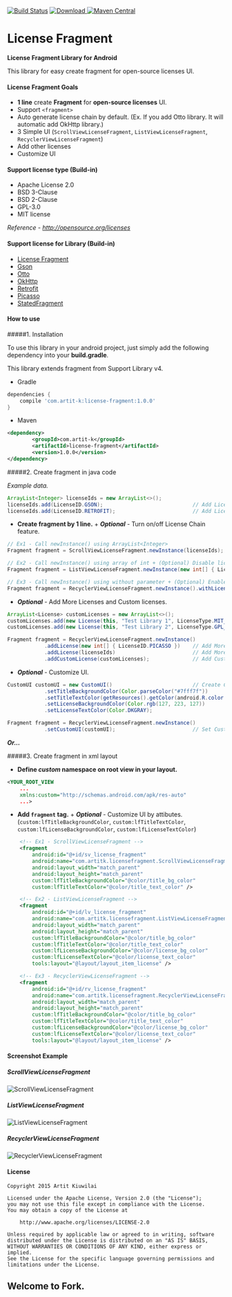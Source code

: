 [![Build Status](https://travis-ci.org/first087/Android-License-Fragment.svg?branch=master)](https://travis-ci.org/first087/Android-License-Fragment)
[![Download](https://api.bintray.com/packages/first087/maven/Android-License-Fragment/images/download.svg) ](https://bintray.com/first087/maven/Android-License-Fragment/_latestVersion)
[![Maven Central](https://maven-badges.herokuapp.com/maven-central/com.artit-k/license-fragment/badge.svg)](https://maven-badges.herokuapp.com/maven-central/com.artit-k/license-fragment)

# License Fragment 
**License Fragment Library for Android**

This library for easy create fragment for open-source licenses UI.

#### License Fragment Goals
* **1 line** create **Fragment** for **open-source licenses** UI.
* Support ```<fragment>```
* Auto generate license chain by default. (Ex. If you add Otto library. It will automatic add OkHttp library.)
* 3 Simple UI (```ScrollViewLicenseFragment```, ```ListViewLicenseFragment```, ```RecyclerViewLicenseFragment```)
* Add other licenses
* Customize UI

#### Support license type (Build-in)
* Apache License 2.0
* BSD 3-Clause
* BSD 2-Clause
* GPL-3.0
* MIT license

*Reference - http://opensource.org/licenses*

#### Support license for Library (Build-in)
* [License Fragment](https://github.com/first087/Android-License-Fragment)
* [Gson](https://github.com/google/gson)
* [Otto](http://square.github.io/otto/)
* [OkHttp](http://square.github.io/okhttp/)
* [Retrofit](http://square.github.io/retrofit/)
* [Picasso](http://square.github.io/picasso/)
* [StatedFragment](https://github.com/nuuneoi/StatedFragment)

#### How to use

#####1. Installation

To use this library in your android project, just simply add the following dependency into your **build.gradle**.

This library extends fragment from Support Library v4.

* Gradle
```groovy
dependencies {
    compile 'com.artit-k:license-fragment:1.0.0'
}
```

* Maven
```xml
<dependency>
        <groupId>com.artit-k</groupId>
        <artifactId>license-fragment</artifactId>
        <version>1.0.0</version>
</dependency>
```

#####2. Create fragment in java code

*Example data.*
```java
ArrayList<Integer> licenseIds = new ArrayList<>();
licenseIds.add(LicenseID.GSON);                             // Add License ID from LicenseID class
licenseIds.add(LicenseID.RETROFIT);                         // Add License ID from LicenseID class
```

* **Create fragment by 1 line.** + **_Optional_** - Turn on/off License Chain feature.
```java
// Ex1 - Call newInstance() using ArrayList<Integer>
Fragment fragment = ScrollViewLicenseFragment.newInstance(licenseIds);

// Ex2 - Call newInstance() using array of int + (Optional) Disable license chain
Fragment fragment = ListViewLicenseFragment.newInstance(new int[] { LicenseID.PICASSO }).withLicenseChain(false);

// Ex3 - Call newInstance() using without parameter + (Optional) Enable license chain (default)
Fragment fragment = RecyclerViewLicenseFragment.newInstance().withLicenseChain(true);
```

* **_Optional_** - Add More Licenses and Custom licenses.
```java
ArrayList<License> customLicenses = new ArrayList<>();
customLicenses.add(new License(this, "Test Library 1", LicenseType.MIT_LICENSE, "2000-2001", "Test Owner 1"));
customLicenses.add(new License(this, "Test Library 2", LicenseType.GPL_30,      "2002",      "Test Owner 2"));

Fragment fragment = RecyclerViewLicenseFragment.newInstance()
            .addLicense(new int[] { LicenseID.PICASSO })    // Add More Licenses by array of int
            .addLicense(licenseIds)                         // Add More Licenses by ArrayList<Integer>
            .addCustomLicense(customLicenses);              // Add Custom Licenses by ArrayList<License>
```

* **_Optional_** - Customize UI.
```java
CustomUI customUI = new CustomUI()                          // Create Customize UI from CustomUI class
            .setTitleBackgroundColor(Color.parseColor("#7fff7f"))
            .setTitleTextColor(getResources().getColor(android.R.color.holo_green_dark))
            .setLicenseBackgroundColor(Color.rgb(127, 223, 127))
            .setLicenseTextColor(Color.DKGRAY);

Fragment fragment = RecyclerViewLicenseFragment.newInstance()
            .setCustomUI(customUI);                         // Set Customize UI
```

**_Or..._**

#####3. Create fragment in xml layout

* **Define _custom_ namespace on root view in your layout.**

```xml
<YOUR_ROOT_VIEW
    ...
    xmlns:custom="http://schemas.android.com/apk/res-auto"
    ...>
```

* **Add ```fragment``` tag.** + **_Optional_** - Customize UI by attibutes. (```custom:lfTitleBackgroundColor```, ```custom:lfTitleTextColor```, ```custom:lfLicenseBackgroundColor```, ```custom:lfLicenseTextColor```)
```xml
    <!-- Ex1 - ScrollViewLicenseFragment -->
    <fragment
        android:id="@+id/sv_license_fragment"
        android:name="com.artitk.licensefragment.ScrollViewLicenseFragment"
        android:layout_width="match_parent"
        android:layout_height="match_parent"
        custom:lfTitleBackgroundColor="@color/title_bg_color"
        custom:lfTitleTextColor="@color/title_text_color" />

    <!-- Ex2 - ListViewLicenseFragment -->
    <fragment
        android:id="@+id/lv_license_fragment"
        android:name="com.artitk.licensefragment.ListViewLicenseFragment"
        android:layout_width="match_parent"
        android:layout_height="match_parent"
        custom:lfTitleBackgroundColor="@color/title_bg_color"
        custom:lfTitleTextColor="@color/title_text_color"
        custom:lfLicenseBackgroundColor="@color/license_bg_color"
        custom:lfLicenseTextColor="@color/license_text_color"
        tools:layout="@layout/layout_item_license" />

    <!-- Ex3 - RecyclerViewLicenseFragment -->
    <fragment
        android:id="@+id/rv_license_fragment"
        android:name="com.artitk.licensefragment.RecyclerViewLicenseFragment"
        android:layout_width="match_parent"
        android:layout_height="match_parent"
        custom:lfTitleBackgroundColor="@color/title_bg_color"
        custom:lfTitleTextColor="@color/title_text_color"
        custom:lfLicenseBackgroundColor="@color/license_bg_color"
        custom:lfLicenseTextColor="@color/license_text_color"
        tools:layout="@layout/layout_item_license" />
```

#### Screenshot Example
##### ScrollViewLicenseFragment
![ScrollViewLicenseFragment](https://github.com/first087/Android-License-Fragment/blob/master/screen/Demo-ScrollViewLicenseFragment.png)

##### ListViewLicenseFragment
![ListViewLicenseFragment](https://github.com/first087/Android-License-Fragment/blob/master/screen/Demo-ListViewLicenseFragment.png)

##### RecyclerViewLicenseFragment
![RecyclerViewLicenseFragment](https://github.com/first087/Android-License-Fragment/blob/master/screen/Demo-RecyclerViewLicenseFragment.png)

#### License
```
Copyright 2015 Artit Kiuwilai

Licensed under the Apache License, Version 2.0 (the "License");
you may not use this file except in compliance with the License.
You may obtain a copy of the License at

    http://www.apache.org/licenses/LICENSE-2.0

Unless required by applicable law or agreed to in writing, software
distributed under the License is distributed on an "AS IS" BASIS,
WITHOUT WARRANTIES OR CONDITIONS OF ANY KIND, either express or implied.
See the License for the specific language governing permissions and
limitations under the License.
```

## Welcome to Fork.
